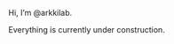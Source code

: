 Hi, I’m @arkkilab.

Everything is currently under construction.   

<!---
arkkilab/arkkilab is a ✨ special ✨ repository because its `README.md` (this file) appears on your GitHub profile.
You can click the Preview link to take a look at your changes.
--->
